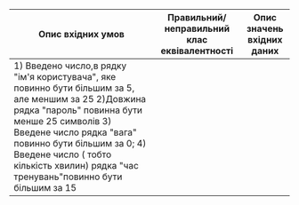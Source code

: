 |Опис вхідних умов|	Правильний/неправильний клас еквівалентності|Опис значень вхідних даних|
|-----------------|---------------------------------------------|--------------------------|
|1) Введено число,в рядку "ім'я користувача", яке повинно бути більшим за 5, але меншим за 25 2)Довжина рядка "пароль" повинна бути менше 25 символів 3) Введене число рядка "вага" повинно бути більшим за 0; 4) Введене число ( тобто кількість хвилин) рядка "час тренувань"повинно бути більшим за 15|||

